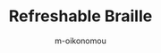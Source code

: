 ---
author: m-oikonomou
title: Refreshable Braille
year: 2000
image_url: /images/refreshable-braille.jpg
caption: 'Η ανανεώσιμη οθόνη Braille - ή αλλιώς τερματικό Braille - αποτελεί μία ηλεκτρομηχανική συσκευή απεικόνισης χαρακτήρων Braille η οποία
στοχεύει στην υποβοήθηση χρηστών υπολογιστών με προβλήματα όρασης και ακοής. Είναι σχεδιασμένη έτσι ώστε ο χρήστης να μπορεί να διαβάζει τις ενδείξεις 
της οθόνης μέσω στρογγυλεμένων ακίδων ανυψωμένες σε επίπεδη επιφάνεια, αλλά και να έχει τη δυνατότητα μετατροπής του κειμένου σε φωνητικές εντολές.'
categories:
  - Εργαλεία 
tags:
  - Braille
---